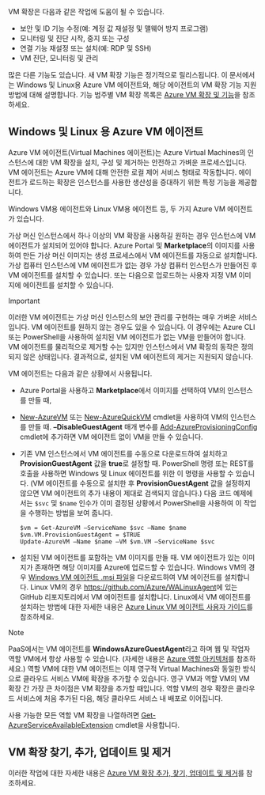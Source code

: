 

VM 확장은 다음과 같은 작업에 도움이 될 수 있습니다.

* 보안 및 ID 기능 수정(예: 계정 값 재설정 및 맬웨어 방지 프로그램)
* 모니터링 및 진단 시작, 중지 또는 구성
* 연결 기능 재설정 또는 설치(예: RDP 및 SSH)
* VM 진단, 모니터링 및 관리

많은 다른 기능도 있습니다. 새 VM 확장 기능은 정기적으로 릴리스됩니다. 이 문서에서는 Windows 및 Linux용 Azure VM 에이전트와, 해당 에이전트의 VM 확장 기능 지원 방법에 대해 설명합니다. 기능 범주별 VM 확장 목록은 [Azure VM 확장 및 기능](../articles/virtual-machines/extensions/features-windows.md)을 참조하세요.

## <a name="azure-vm-agents-for-windows-and-linux"></a>Windows 및 Linux 용 Azure VM 에이전트
Azure VM 에이전트(Virtual Machines 에이전트)는 Azure Virtual Machines의 인스턴스에 대한 VM 확장을 설치, 구성 및 제거하는 안전하고 가벼운 프로세스입니다. VM 에이전트는 Azure VM에 대해 안전한 로컬 제어 서비스 형태로 작동합니다. 에이전트가 로드하는 확장은 인스턴스를 사용한 생산성을 증대하기 위한 특정 기능을 제공합니다.

Windows VM용 에이전트와 Linux VM용 에이전트 등, 두 가지 Azure VM 에이전트가 있습니다.

가상 머신 인스턴스에서 하나 이상의 VM 확장을 사용하길 원하는 경우 인스턴스에 VM 에이전트가 설치되어 있어야 합니다. Azure Portal 및 **Marketplace**의 이미지를 사용하여 만든 가상 머신 이미지는 생성 프로세스에서 VM 에이전트를 자동으로 설치합니다. 가상 컴퓨터 인스턴스에 VM 에이전트가 없는 경우 가상 컴퓨터 인스턴스가 만들어진 후 VM 에이전트를 설치할 수 있습니다. 또는 다음으로 업로드하는 사용자 지정 VM 이미지에 에이전트를 설치할 수 있습니다.

> [!IMPORTANT]
> 이러한 VM 에이전트는 가상 머신 인스턴스의 보안 관리를 구현하는 매우 가벼운 서비스입니다. VM 에이전트를 원하지 않는 경우도 있을 수 있습니다. 이 경우에는 Azure CLI 또는 PowerShell을 사용하여 설치된 VM 에이전트가 없는 VM을 만들어야 합니다. VM 에이전트를 물리적으로 제거할 수는 있지만 인스턴스에서 VM 확장의 동작은 정의되지 않은 상태입니다. 결과적으로, 설치된 VM 에이전트의 제거는 지원되지 않습니다.
>

VM 에이전트는 다음과 같은 상황에서 사용됩니다.

* Azure Portal을 사용하고 **Marketplace**에서 이미지를 선택하여 VM의 인스턴스를 만들 때,
* [New-AzureVM](https://msdn.microsoft.com/library/azure/dn495254.aspx) 또는 [New-AzureQuickVM](https://msdn.microsoft.com/library/azure/dn495183.aspx) cmdlet을 사용하여 VM의 인스턴스를 만들 때. **–DisableGuestAgent** 매개 변수를 [Add-AzureProvisioningConfig](https://msdn.microsoft.com/library/azure/dn495299.aspx) cmdlet에 추가하면 VM 에이전트 없이 VM을 만들 수 있습니다.

* 기존 VM 인스턴스에서 VM 에이전트를 수동으로 다운로드하여 설치하고 **ProvisionGuestAgent** 값을 **true**로 설정할 때. PowerShell 명령 또는 REST를 호출을 사용하면 Windows 및 Linux 에이전트를 위한 이 명령을 사용할 수 있습니다. (VM 에이전트를 수동으로 설치한 후 **ProvisionGuestAgent** 값을 설정하지 않으면 VM 에이전트의 추가 내용이 제대로 검색되지 않습니다.) 다음 코드 예제에서는 `$svc` 및 `$name` 인수가 이미 결정된 상황에서 PowerShell을 사용하여 이 작업을 수행하는 방법을 보여 줍니다.

      $vm = Get-AzureVM –ServiceName $svc –Name $name
      $vm.VM.ProvisionGuestAgent = $TRUE
      Update-AzureVM –Name $name –VM $vm.VM –ServiceName $svc

* 설치된 VM 에이전트를 포함하는 VM 이미지를 만들 때. VM 에이전트가 있는 이미지가 존재하면 해당 이미지를 Azure에 업로드할 수 있습니다. Windows VM의 경우 [Windows VM 에이전트 .msi 파일](http://go.microsoft.com/fwlink/?LinkID=394789)을 다운로드하여 VM 에이전트를 설치합니다. Linux VM의 경우 <https://github.com/Azure/WALinuxAgent>에 있는 GitHub 리포지토리에서 VM 에이전트를 설치합니다. Linux에서 VM 에이전트를 설치하는 방법에 대한 자세한 내용은 [Azure Linux VM 에이전트 사용자 가이드](../articles/virtual-machines/extensions/agent-linux.md)를 참조하세요.

> [!NOTE]
> PaaS에서는 VM 에이전트를 **WindowsAzureGuestAgent**라고 하며 웹 및 작업자 역할 VM에서 항상 사용할 수 있습니다. (자세한 내용은 [Azure 역할 아키텍처](http://blogs.msdn.com/b/kwill/archive/2011/05/05/windows-azure-role-architecture.aspx)를 참조하세요.) 역할 VM에 대한 VM 에이전트는 이제 영구적 Virtual Machines와 동일한 방식으로 클라우드 서비스 VM에 확장을 추가할 수 있습니다. 영구 VM과 역할 VM의 VM 확장 간 가장 큰 차이점은 VM 확장을 추가할 때입니다. 역할 VM의 경우 확장은 클라우드 서비스에 처음 추가된 다음, 해당 클라우드 서비스 내 배포로 이어집니다.
>
> 사용 가능한 모든 역할 VM 확장을 나열하려면 [Get-AzureServiceAvailableExtension](https://msdn.microsoft.com/library/azure/dn722498.aspx) cmdlet을 사용합니다.
>
>

## <a name="find-add-update-and-remove-vm-extensions"></a>VM 확장 찾기, 추가, 업데이트 및 제거
이러한 작업에 대한 자세한 내용은 [Azure VM 확장 추가, 찾기, 업데이트 및 제거](../articles/virtual-machines/windows/classic/manage-extensions.md?toc=%2fazure%2fvirtual-machines%2fwindows%2fclassic%2ftoc.json)를 참조하세요.
